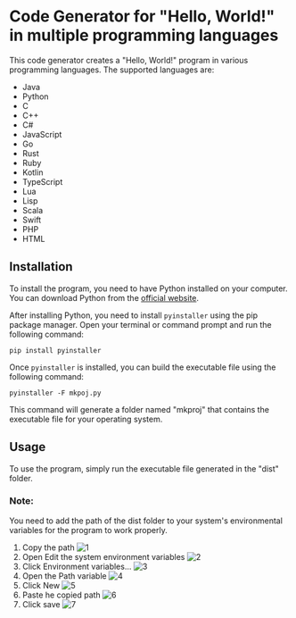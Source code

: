 # Code Generator for "Hello, World!" in multiple programming languages
This code generator creates a "Hello, World!" program in various programming languages. The supported languages are:

- Java
- Python
- C
- C++
- C#
- JavaScript
- Go
- Rust
- Ruby
- Kotlin
- TypeScript
- Lua
- Lisp
- Scala
- Swift
- PHP
- HTML


## Installation
To install the program, you need to have Python installed on your computer. You can download Python from the [official website](https://www.python.org/downloads/).

After installing Python, you need to install `pyinstaller`  using the pip package manager. Open your terminal or command prompt and run the following command:

`pip install pyinstaller`

Once `pyinstaller` is installed, you can build the executable file using the following command:

`pyinstaller -F mkpoj.py`

This command will generate a folder named "mkproj" that contains the executable file for your operating system.

## Usage
To use the program, simply run the executable file generated in the "dist" folder.

### Note:
 You need to add the path of the dist folder to your system's environmental variables for the program to work properly.
 
1. Copy the path
![1](https://user-images.githubusercontent.com/61713353/226621223-ca6f5bd8-180c-49ec-9185-e4224b0676c4.png)
2. Open Edit the system environment variables
![2](https://user-images.githubusercontent.com/61713353/226621252-2a973ab7-10f7-4d7e-994b-7f2da6eaf496.png)
3. Click Environment variables...
![3](https://user-images.githubusercontent.com/61713353/226621265-6ab77e4c-1d53-40e4-bad3-f365d844b1e5.png)
4. Open the Path variable
![4](https://user-images.githubusercontent.com/61713353/226621291-ddf4ed19-dbcb-4e62-9f16-de02f99fd677.png)
5. Click New
![5](https://user-images.githubusercontent.com/61713353/226621320-02b442e9-ba80-49f2-811d-241ff95edde7.png)
6. Paste he copied path
![6](https://user-images.githubusercontent.com/61713353/226622046-1e03b552-d884-483f-8e6d-39386bf64a49.png)
7. Click save
![7](https://user-images.githubusercontent.com/61713353/226621327-d60f19ce-4029-45c4-b4f2-c9d82e3f7018.png)

 
